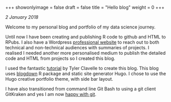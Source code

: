 +++
showonlyimage = false
draft = false
title = "Hello blog"
weight = 0
+++

*2 January 2018*

Welcome to my personal blog and portfolio of my data science journey.

Until now I have been creating and publishing R code to github and HTML to RPubs. I also have a Wordpress [professional website](http://www.validly.co/) to reach out to both technical and non-technical audiences with summaries of projects. I realised I needed another more personalised medium to publish the detailed code and HTML from projects so I created this blog.

I used the fantastic [tutorial](https://tclavelle.github.io/blog/blogdown_github/) by Tyler Clavelle to create this blog. This blog uses [blogdown](https://github.com/rstudio/blogdown) R package and static site generator Hugo. I chose to use the Hugo creative portfolio theme, with side bar layout.

I have also transitioned from command line Git Bash to using a git client GitKraken and yes I am now [happy with git](http://happygitwithr.com/).
